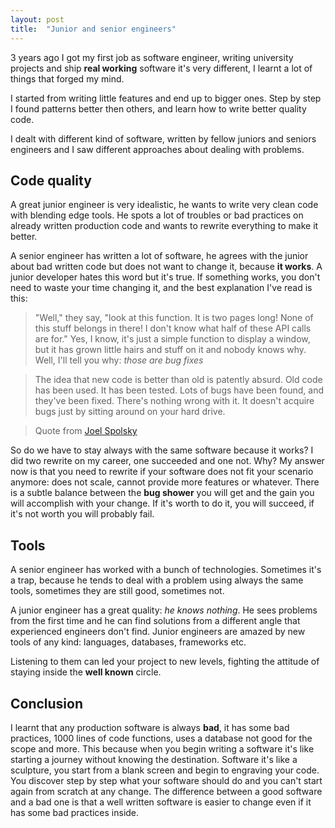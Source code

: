 ```yaml
---
layout: post
title:  "Junior and senior engineers"
---
```


3 years ago I got my first job as software engineer, writing university projects and ship **real working**
software it's very different, I learnt a lot of things that forged my mind.

I started from writing little features and end up to bigger ones. Step by step I found patterns better then others, and learn how to write better quality code.

I dealt with different kind of software, written by fellow juniors and seniors engineers and I saw different approaches about dealing with problems.

## Code quality

A great junior engineer is very idealistic, he wants to write very clean code with blending edge tools. He spots a lot of troubles or bad practices on already written production code and wants to rewrite everything to make it better.

A senior engineer has written a lot of software, he agrees with the junior about bad written code but does not want to change it, because **it works**. A junior developer hates this word but it's true. If something works, you don't need to waste your time changing it, and the best explanation I've read is this:

> "Well," they say, "look at this function. It is two pages long! None of this stuff belongs in there! I don't know what half of these API calls are for." Yes, I know, it's just a simple function to display a window, but it has grown little hairs and stuff on it and nobody knows why. Well, I'll tell you why: *those are bug fixes*

> The idea that new code is better than old is patently absurd. Old code has been used. It has been tested. Lots of bugs have been found, and they've been fixed. There's nothing wrong with it. It doesn't acquire bugs just by sitting around on your hard drive.

> Quote from [Joel Spolsky](http://www.joelonsoftware.com/articles/fog0000000069.html)

So do we have to stay always with the same software because it works? I did two rewrite on my career, one succeeded and one not. Why? My answer now is that you need to rewrite if your software does not fit your scenario anymore: does not scale, cannot provide more features or whatever. There is a subtle balance between the **bug shower** you will get and the gain you will accomplish with your change. If it's worth to do it, you will succeed, if it's not worth you will probably fail.

## Tools

A senior engineer has worked with a bunch of technologies. Sometimes it's a trap, because he tends to deal with a problem using always the same tools, sometimes they are still good, sometimes not.

A junior engineer has a great quality: *he knows nothing*. He sees problems from the first time and he can find solutions from a different angle that experienced engineers don't find. Junior engineers are amazed by new tools of any kind: languages, databases, frameworks etc.

Listening to them can led your project to new levels, fighting the attitude of staying inside the **well known** circle.

## Conclusion

I learnt that any production software is always **bad**, it has some bad practices, 1000 lines of code functions, uses a database not good for the scope and more. This because when you begin writing a software it's like starting a journey without knowing the destination. Software it's like a sculpture, you start from a blank screen and begin to engraving your code. You discover step by step what your software should do and you can't start again from scratch at any change. The difference between a good software and a bad one is that a well written software is easier to change even if it has some bad practices inside.